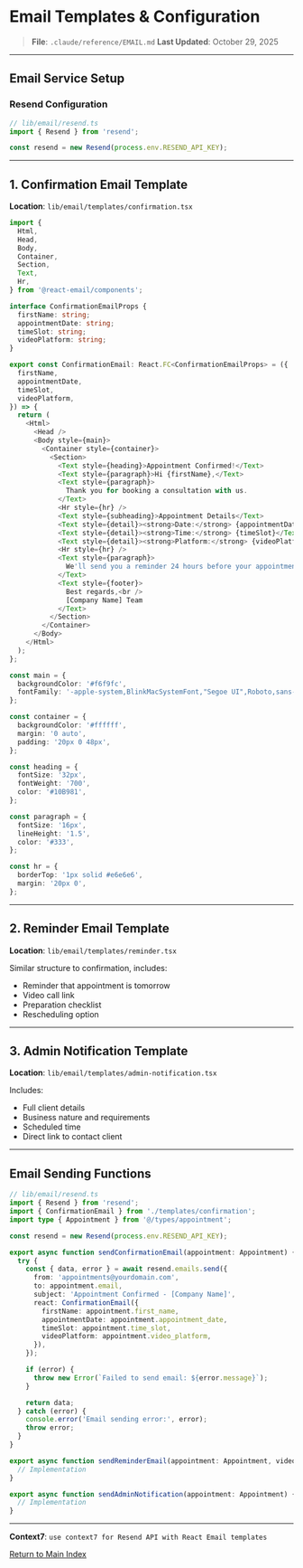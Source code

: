 # Email Templates & Configuration

> **File**: `.claude/reference/EMAIL.md`
> **Last Updated**: October 29, 2025

---

## Email Service Setup

### Resend Configuration

```typescript
// lib/email/resend.ts
import { Resend } from 'resend';

const resend = new Resend(process.env.RESEND_API_KEY);
```

---

## 1. Confirmation Email Template

**Location**: `lib/email/templates/confirmation.tsx`

```typescript
import {
  Html,
  Head,
  Body,
  Container,
  Section,
  Text,
  Hr,
} from '@react-email/components';

interface ConfirmationEmailProps {
  firstName: string;
  appointmentDate: string;
  timeSlot: string;
  videoPlatform: string;
}

export const ConfirmationEmail: React.FC<ConfirmationEmailProps> = ({
  firstName,
  appointmentDate,
  timeSlot,
  videoPlatform,
}) => {
  return (
    <Html>
      <Head />
      <Body style={main}>
        <Container style={container}>
          <Section>
            <Text style={heading}>Appointment Confirmed!</Text>
            <Text style={paragraph}>Hi {firstName},</Text>
            <Text style={paragraph}>
              Thank you for booking a consultation with us.
            </Text>
            <Hr style={hr} />
            <Text style={subheading}>Appointment Details</Text>
            <Text style={detail}><strong>Date:</strong> {appointmentDate}</Text>
            <Text style={detail}><strong>Time:</strong> {timeSlot}</Text>
            <Text style={detail}><strong>Platform:</strong> {videoPlatform}</Text>
            <Hr style={hr} />
            <Text style={paragraph}>
              We'll send you a reminder 24 hours before your appointment.
            </Text>
            <Text style={footer}>
              Best regards,<br />
              [Company Name] Team
            </Text>
          </Section>
        </Container>
      </Body>
    </Html>
  );
};

const main = {
  backgroundColor: '#f6f9fc',
  fontFamily: '-apple-system,BlinkMacSystemFont,"Segoe UI",Roboto,sans-serif',
};

const container = {
  backgroundColor: '#ffffff',
  margin: '0 auto',
  padding: '20px 0 48px',
};

const heading = {
  fontSize: '32px',
  fontWeight: '700',
  color: '#10B981',
};

const paragraph = {
  fontSize: '16px',
  lineHeight: '1.5',
  color: '#333',
};

const hr = {
  borderTop: '1px solid #e6e6e6',
  margin: '20px 0',
};
```

---

## 2. Reminder Email Template

**Location**: `lib/email/templates/reminder.tsx`

Similar structure to confirmation, includes:

- Reminder that appointment is tomorrow
- Video call link
- Preparation checklist
- Rescheduling option

---

## 3. Admin Notification Template

**Location**: `lib/email/templates/admin-notification.tsx`

Includes:

- Full client details
- Business nature and requirements
- Scheduled time
- Direct link to contact client

---

## Email Sending Functions

```typescript
// lib/email/resend.ts
import { Resend } from 'resend';
import { ConfirmationEmail } from './templates/confirmation';
import type { Appointment } from '@/types/appointment';

const resend = new Resend(process.env.RESEND_API_KEY);

export async function sendConfirmationEmail(appointment: Appointment) {
  try {
    const { data, error } = await resend.emails.send({
      from: 'appointments@yourdomain.com',
      to: appointment.email,
      subject: 'Appointment Confirmed - [Company Name]',
      react: ConfirmationEmail({
        firstName: appointment.first_name,
        appointmentDate: appointment.appointment_date,
        timeSlot: appointment.time_slot,
        videoPlatform: appointment.video_platform,
      }),
    });

    if (error) {
      throw new Error(`Failed to send email: ${error.message}`);
    }

    return data;
  } catch (error) {
    console.error('Email sending error:', error);
    throw error;
  }
}

export async function sendReminderEmail(appointment: Appointment, videoLink: string) {
  // Implementation
}

export async function sendAdminNotification(appointment: Appointment) {
  // Implementation
}
```

---

**Context7**: `use context7 for Resend API with React Email templates`

[Return to Main Index](../CLAUDE.md)
